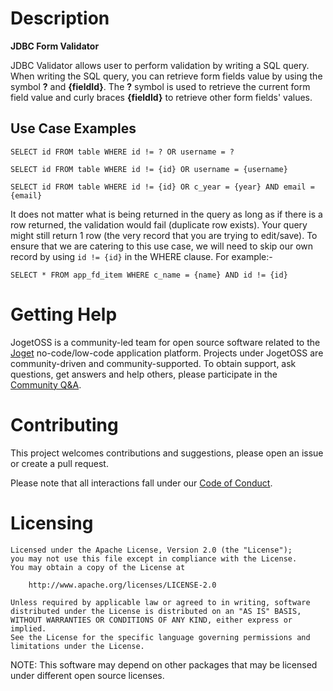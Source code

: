 # Description

**JDBC Form Validator**

JDBC Validator allows user to perform validation by writing a SQL query. When writing the SQL query, you can retrieve form fields value by using the symbol **?** and **{fieldId}**. The **?** symbol is used to retrieve the current form field value and curly braces **{fieldId}** to retrieve other form fields' values.

## Use Case Examples
```
SELECT id FROM table WHERE id != ? OR username = ? 

SELECT id FROM table WHERE id != {id} OR username = {username}

SELECT id FROM table WHERE id != {id} OR c_year = {year} AND email = {email}
```

It does not matter what is being returned in the query as long as if there is a row returned, the validation would fail (duplicate row exists). Your query might still return 1 row (the very record that you are trying to edit/save). To ensure that we are catering to this use case, we will need to skip our own record by using `id != {id}` in the WHERE clause. For example:-

```
SELECT * FROM app_fd_item WHERE c_name = {name} AND id != {id}
```

# Getting Help

JogetOSS is a community-led team for open source software related to the [Joget](https://www.joget.org) no-code/low-code application platform.
Projects under JogetOSS are community-driven and community-supported.
To obtain support, ask questions, get answers and help others, please participate in the [Community Q&A](https://answers.joget.org/).

# Contributing

This project welcomes contributions and suggestions, please open an issue or create a pull request.

Please note that all interactions fall under our [Code of Conduct](https://github.com/jogetoss/repo-template/blob/main/CODE_OF_CONDUCT.md).

# Licensing

    Licensed under the Apache License, Version 2.0 (the "License");
    you may not use this file except in compliance with the License.
    You may obtain a copy of the License at

        http://www.apache.org/licenses/LICENSE-2.0

    Unless required by applicable law or agreed to in writing, software
    distributed under the License is distributed on an "AS IS" BASIS,
    WITHOUT WARRANTIES OR CONDITIONS OF ANY KIND, either express or implied.
    See the License for the specific language governing permissions and
    limitations under the License.

NOTE: This software may depend on other packages that may be licensed under different open source licenses.
